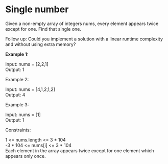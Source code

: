# Single number

Given a non-empty array of integers nums, every element appears twice except for one. Find that single one.

Follow up: Could you implement a solution with a linear runtime complexity and without using extra memory?

**Example 1:**

Input: nums = [2,2,1]<br>
Output: 1<br>

Example 2:

Input: nums = [4,1,2,1,2]<br>
Output: 4<br>

Example 3:

Input: nums = [1]<br>
Output: 1
 
Constraints:

1 <= nums.length <= 3 * 104<br>
-3 * 104 <= nums[i] <= 3 * 104<br>
Each element in the array appears twice except for one element which appears only once.
